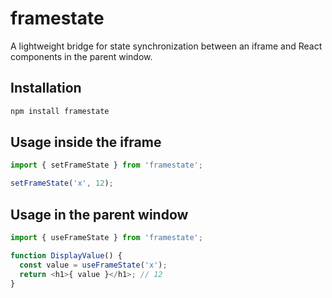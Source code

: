 # framestate

A lightweight bridge for state synchronization between an iframe and React components in the parent window.

## Installation

```bash
npm install framestate
```

## Usage inside the iframe

```ts
import { setFrameState } from 'framestate';

setFrameState('x', 12);
```

## Usage in the parent window

```ts
import { useFrameState } from 'framestate';

function DisplayValue() {
  const value = useFrameState('x');
  return <h1>{ value }</h1>; // 12
}
```
